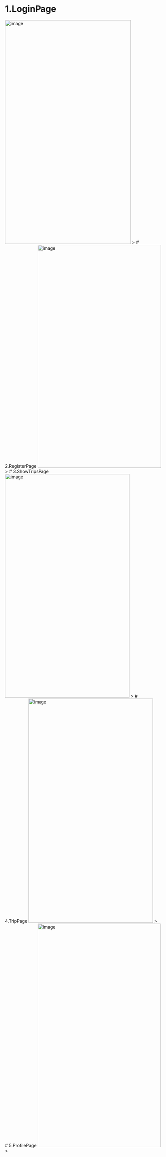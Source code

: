 
# 1.LoginPage
>
<img width="407" height="721" alt="image" src="https://github.com/user-attachments/assets/69825328-33a9-44b1-9431-7d6b65a8916e" />
>
# 2.RegisterPage
<img width="399" height="718" alt="image" src="https://github.com/user-attachments/assets/cb88a238-4f1d-4284-8881-c662ef983a3c" />
>
# 3.ShowTripsPage
<img width="403" height="722" alt="image" src="https://github.com/user-attachments/assets/5b5dcab5-1456-4df9-9fd7-33e3a836b9ec" />
>
# 4.TripPage
<img width="403" height="722" alt="image" src="https://github.com/user-attachments/assets/0a1abc69-3ac8-4b5f-ba72-3e0105af6a2a" />
>
# 5.ProfilePage
<img width="398" height="720" alt="image" src="https://github.com/user-attachments/assets/16cb681c-df20-4371-a95a-8fcad7c8264b" />
>
